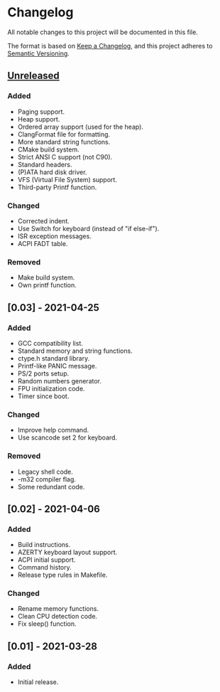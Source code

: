 # Changelog
All notable changes to this project will be documented in this file.

The format is based on [Keep a Changelog](https://keepachangelog.com/en/1.0.0/),
and this project adheres to [Semantic Versioning](https://semver.org/spec/v2.0.0.html).

## [Unreleased]
### Added
- Paging support.
- Heap support.
- Ordered array support (used for the heap).
- ClangFormat file for formatting.
- More standard string functions.
- CMake build system.
- Strict ANSI C support (not C90).
- Standard headers.
- (P)ATA hard disk driver.
- VFS (Virtual File System) support.
- Third-party Printf function.

### Changed
- Corrected indent.
- Use Switch for keyboard (instead of "if else-if").
- ISR exception messages.
- ACPI FADT table.

### Removed
- Make build system.
- Own printf function.

## [0.03] - 2021-04-25
### Added
- GCC compatibility list.
- Standard memory and string functions.
- ctype.h standard library.
- Printf-like PANIC message.
- PS/2 ports setup.
- Random numbers generator.
- FPU initialization code.
- Timer since boot.

### Changed
- Improve help command.
- Use scancode set 2 for keyboard.

### Removed
- Legacy shell code.
- \-m32 compiler flag.
- Some redundant code.

## [0.02] - 2021-04-06
### Added
- Build instructions.
- AZERTY keyboard layout support.
- ACPI initial support.
- Command history.
- Release type rules in Makefile.

### Changed
- Rename memory functions.
- Clean CPU detection code.
- Fix sleep() function.

## [0.01] - 2021-03-28
### Added
- Initial release.

[Unreleased]: https://github.com/Sebastian-byte/osdev/compare/v0.03...HEAD
[0.0.3]: https://github.com/Sebastian-byte/osdev/compare/v0.02...v0.03
[0.0.2]: https://github.com/Sebastian-byte/osdev/compare/v0.01...v0.02
[0.0.1]: https://github.com/Sebastian-byte/osdev/releases/tag/v0.01
